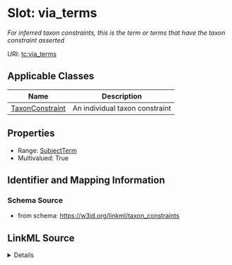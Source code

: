 # Slot: via_terms
_For inferred taxon constraints, this is the term or terms that have the taxon constraint asserted_


URI: [tc:via_terms](https://w3id.org/linkml/taxon_constraints/via_terms)



<!-- no inheritance hierarchy -->




## Applicable Classes

| Name | Description |
| --- | --- |
[TaxonConstraint](TaxonConstraint.md) | An individual taxon constraint






## Properties

* Range: [SubjectTerm](SubjectTerm.md)
* Multivalued: True








## Identifier and Mapping Information







### Schema Source


* from schema: https://w3id.org/linkml/taxon_constraints




## LinkML Source

<details>
```yaml
name: via_terms
description: For inferred taxon constraints, this is the term or terms that have the
  taxon constraint asserted
from_schema: https://w3id.org/linkml/taxon_constraints
rank: 1000
multivalued: true
alias: via_terms
owner: TaxonConstraint
domain_of:
- TaxonConstraint
range: SubjectTerm
inlined: true
inlined_as_list: true

```
</details>